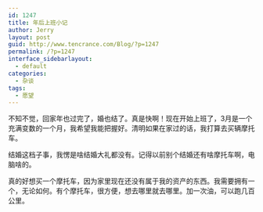 ```yaml
---
id: 1247
title: 年后上班小记
author: Jerry
layout: post
guid: http://www.tencrance.com/Blog/?p=1247
permalink: /?p=1247
interface_sidebarlayout:
  - default
categories:
  - 杂谈
tags:
  - 愿望
---
```

不知不觉，回家年也过完了，婚也结了。真是快啊！现在开始上班了，3月是一个充满变数的一个月，我希望我能把握好。清明如果在家过的话，我打算去买辆摩托车。

结婚这档子事，我愣是啥结婚大礼都没有。记得以前别个结婚还有啥摩托车啊，电脑啥的。

真的好想买一个摩托车，因为家里现在还没有属于我的资产的东西。我需要拥有一个，无论如何。有个摩托车，很方便，想去哪里就去哪里。加一次油，可以跑几百公里。